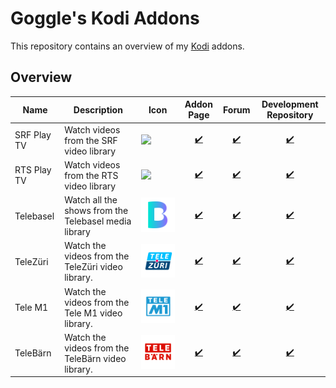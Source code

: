 # Goggle's Kodi Addons
This repository contains an overview of my [Kodi](https://kodi.tv) addons.

## Overview
Name | Description | Icon | Addon Page | Forum | Development Repository
---- | ----------- | ---- | :--------: | :---: | :--------------------:
SRF Play TV | Watch videos from the SRF video library | <img src="https://github.com/goggle/plugin.video.srfplaytv/raw/master/resources/icon.png" width="256"> | [:heavy_check_mark:](https://kodi.tv/addon/plugins-video-add-ons/srf-play-tv) | [:heavy_check_mark:](https://forum.kodi.tv/showthread.php?tid=331129) | [:heavy_check_mark:](https://github.com/goggle/plugin.video.srfplaytv)
RTS Play TV | Watch videos from the RTS video library | <img src="https://raw.githubusercontent.com/goggle/plugin.video.rtsplaytv/master/resources/icon.png" width="256"> | [:heavy_check_mark:](https://kodi.tv/addon/plugins-video-add-ons/rts-play-tv) | [:heavy_check_mark:](https://forum.kodi.tv/showthread.php?tid=336266) | [:heavy_check_mark:](https://github.com/goggle/plugin.video.rtsplaytv)
Telebasel | Watch all the shows from the Telebasel media library | <img src="https://raw.githubusercontent.com/goggle/plugin.video.telebasel/master/resources/icon.png" width="256"> | [:heavy_check_mark:](https://kodi.tv/addon/plugins-video-add-ons/telebasel) | [:heavy_check_mark:](https://forum.kodi.tv/showthread.php?tid=336689) | [:heavy_check_mark:](https://github.com/goggle/plugin.video.telebasel)
TeleZüri | Watch the videos from the TeleZüri video library. | <img src="https://raw.githubusercontent.com/goggle/plugin.video.telezueri/master/resources/icon.png" width="256"> | [:heavy_check_mark:](https://kodi.tv/addon/plugins-video-add-ons/telez%C3%BCri) | [:heavy_check_mark:](https://forum.kodi.tv/showthread.php?tid=336986) | [:heavy_check_mark:](https://github.com/goggle/plugin.video.telezueri)
Tele M1 | Watch the videos from the Tele M1 video library. | <img src="https://raw.githubusercontent.com/goggle/plugin.video.telem1/master/resources/icon.png" width="256"> | [:heavy_check_mark:](https://kodi.tv/addon/plugins-video-add-ons/tele-m1) | [:heavy_check_mark:](https://forum.kodi.tv/showthread.php?tid=336986) | [:heavy_check_mark:](https://github.com/goggle/plugin.video.telem1)
TeleBärn | Watch the videos from the TeleBärn video library. | <img src="https://raw.githubusercontent.com/goggle/plugin.video.telebaern/master/resources/icon.png" width="256"> | [:heavy_check_mark:](https://kodi.tv/addon/plugins-video-add-ons/teleb%C3%A4rn) | [:heavy_check_mark:](https://forum.kodi.tv/showthread.php?tid=336986) | [:heavy_check_mark:](https://github.com/goggle/plugin.video.telebaern)

